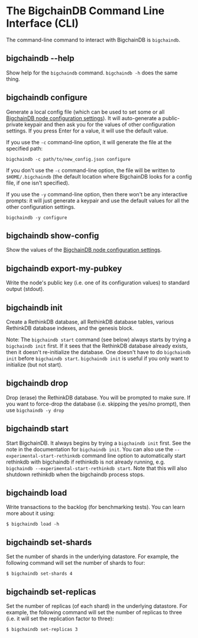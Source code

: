 # The BigchainDB Command Line Interface (CLI)

The command-line command to interact with BigchainDB is `bigchaindb`.


## bigchaindb \-\-help

Show help for the `bigchaindb` command. `bigchaindb -h` does the same thing.


## bigchaindb configure

Generate a local config file (which can be used to set some or all [BigchainDB node configuration settings](configuration.html)). It will auto-generate a public-private keypair and then ask you for the values of other configuration settings. If you press Enter for a value, it will use the default value.

If you use the `-c` command-line option, it will generate the file at the specified path:
```text
bigchaindb -c path/to/new_config.json configure
```

If you don't use the `-c` command-line option, the file will be written to `$HOME/.bigchaindb` (the default location where BigchainDB looks for a config file, if one isn't specified).

If you use the `-y` command-line option, then there won't be any interactive prompts: it will just generate a keypair and use the default values for all the other configuration settings.
```text
bigchaindb -y configure
```


## bigchaindb show-config

Show the values of the [BigchainDB node configuration settings](configuration.html).


## bigchaindb export-my-pubkey

Write the node's public key (i.e. one of its configuration values) to standard output (stdout).


## bigchaindb init

Create a RethinkDB database, all RethinkDB database tables, various RethinkDB database indexes, and the genesis block.

Note: The `bigchaindb start` command (see below) always starts by trying a `bigchaindb init` first. If it sees that the RethinkDB database already exists, then it doesn't re-initialize the database. One doesn't have to do `bigchaindb init` before `bigchaindb start`. `bigchaindb init` is useful if you only want to initialize (but not start).


## bigchaindb drop

Drop (erase) the RethinkDB database. You will be prompted to make sure. If you want to force-drop the database (i.e. skipping the yes/no prompt), then use `bigchaindb -y drop`


## bigchaindb start

Start BigchainDB. It always begins by trying a `bigchaindb init` first. See the note in the documentation for `bigchaindb init`.
You can also use the `--experimental-start-rethinkdb` command line option to automatically start rethinkdb with bigchaindb if rethinkdb is not already running,
e.g. `bigchaindb --experimental-start-rethinkdb start`. Note that this will also shutdown rethinkdb when the bigchaindb process stops.


## bigchaindb load

Write transactions to the backlog (for benchmarking tests). You can learn more about it using:
```text
$ bigchaindb load -h
```

## bigchaindb set-shards

Set the number of shards in the underlying datastore. For example, the following command will set the number of shards to four:
```text
$ bigchaindb set-shards 4
```

## bigchaindb set-replicas

Set the number of replicas (of each shard) in the underlying datastore. For example, the following command will set the number of replicas to three (i.e. it will set the replication factor to three):
```text
$ bigchaindb set-replicas 3
```
